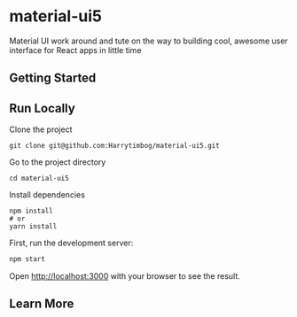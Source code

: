 # material-ui5
Material UI work around and tute on the way to building cool, awesome  user interface for React apps in little time
## Getting Started


## Run Locally   

Clone the project

``` console
git clone git@github.com:Harrytimbog/material-ui5.git
```

Go to the project directory

``` console
cd material-ui5
```

Install dependencies

``` console
npm install
# or
yarn install
```

First, run the development server:

```bash
npm start
```

Open [http://localhost:3000](http://localhost:3000) with your browser to see the result.

## Learn More

